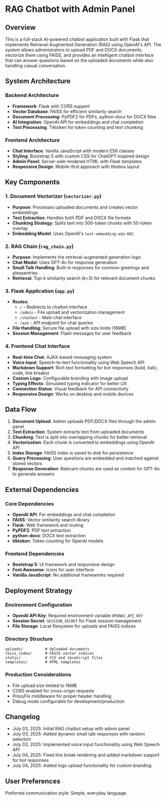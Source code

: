# RAG Chatbot with Admin Panel

## Overview

This is a full-stack AI-powered chatbot application built with Flask that implements Retrieval-Augmented Generation (RAG) using OpenAI's API. The system allows administrators to upload PDF and DOCX documents, vectorize them using FAISS, and provides an intelligent chatbot interface that can answer questions based on the uploaded documents while also handling casual conversation.

## System Architecture

### Backend Architecture
- **Framework**: Flask with CORS support
- **Vector Database**: FAISS for efficient similarity search
- **Document Processing**: PyPDF2 for PDFs, python-docx for DOCX files
- **AI Integration**: OpenAI API for embeddings and chat completion
- **Text Processing**: Tiktoken for token counting and text chunking

### Frontend Architecture
- **Chat Interface**: Vanilla JavaScript with modern ES6 classes
- **Styling**: Bootstrap 5 with custom CSS for ChatGPT-inspired design
- **Admin Panel**: Server-side rendered HTML with Flask templates
- **Responsive Design**: Mobile-first approach with flexbox layout

## Key Components

### 1. Document Vectorizer (`vectorizer.py`)
- **Purpose**: Processes uploaded documents and creates vector embeddings
- **Text Extraction**: Handles both PDF and DOCX file formats
- **Chunking Strategy**: Splits text into 500-token chunks with 50-token overlap
- **Embedding Model**: Uses OpenAI's `text-embedding-ada-002`

### 2. RAG Chain (`rag_chain.py`)
- **Purpose**: Implements the retrieval-augmented generation logic
- **Chat Model**: Uses GPT-4o for response generation
- **Small Talk Handling**: Built-in responses for common greetings and pleasantries
- **Retrieval**: Top-k similarity search (k=3) for relevant document chunks

### 3. Flask Application (`app.py`)
- **Routes**: 
  - `/` - Redirects to chatbot interface
  - `/admin` - File upload and vectorization management
  - `/chatbot` - Main chat interface
  - `/ask` - API endpoint for chat queries
- **File Handling**: Secure file upload with size limits (16MB)
- **Session Management**: Flash messages for user feedback

### 4. Frontend Chat Interface
- **Real-time Chat**: AJAX-based messaging system
- **Voice Input**: Speech-to-text functionality using Web Speech API
- **Markdown Support**: Rich text formatting for bot responses (bold, italic, code, line breaks)
- **Custom Logo**: Configurable branding with image upload
- **Typing Effects**: Simulated typing indicator for better UX
- **Connection Status**: Visual feedback for API connectivity
- **Responsive Design**: Works on desktop and mobile devices

## Data Flow

1. **Document Upload**: Admin uploads PDF/DOCX files through the admin panel
2. **Text Extraction**: System extracts text from uploaded documents
3. **Chunking**: Text is split into overlapping chunks for better retrieval
4. **Vectorization**: Each chunk is converted to embeddings using OpenAI API
5. **Index Storage**: FAISS index is saved to disk for persistence
6. **Query Processing**: User questions are embedded and matched against stored vectors
7. **Response Generation**: Relevant chunks are used as context for GPT-4o to generate answers

## External Dependencies

### Core Dependencies
- **OpenAI API**: For embeddings and chat completion
- **FAISS**: Vector similarity search library
- **Flask**: Web framework and routing
- **PyPDF2**: PDF text extraction
- **python-docx**: DOCX text extraction
- **tiktoken**: Token counting for OpenAI models

### Frontend Dependencies
- **Bootstrap 5**: UI framework and responsive design
- **Font Awesome**: Icons for user interface
- **Vanilla JavaScript**: No additional frameworks required

## Deployment Strategy

### Environment Configuration
- **OpenAI API Key**: Required environment variable `OPENAI_API_KEY`
- **Session Secret**: `SESSION_SECRET` for Flask session management
- **File Storage**: Local filesystem for uploads and FAISS indices

### Directory Structure
```
uploads/          # Uploaded documents
faiss_index/      # FAISS vector indices
static/           # CSS and JavaScript files
templates/        # HTML templates
```

### Production Considerations
- File upload size limited to 16MB
- CORS enabled for cross-origin requests
- ProxyFix middleware for proper header handling
- Debug mode configurable for development/production

## Changelog
- July 03, 2025: Initial RAG chatbot setup with admin panel
- July 03, 2025: Added dynamic small talk responses with random selection
- July 03, 2025: Implemented voice input functionality using Web Speech API
- July 04, 2025: Fixed line break rendering and added markdown support for bot responses
- July 04, 2025: Added logo upload functionality for custom branding

## User Preferences

Preferred communication style: Simple, everyday language.